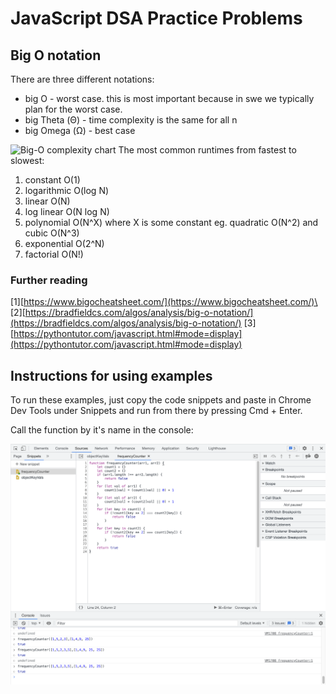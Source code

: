 # JavaScript DSA Practice Problems

## Big O notation

There are three different notations:

- big O - worst case. this is most important because in swe we typically plan for the worst case.
- big Theta (Θ) - time complexity is the same for all n
- big Omega (Ω) - best case

![Big-O complexity chart](https://miro.medium.com/max/1400/1*5ZLci3SuR0zM_QlZOADv8Q.jpeg)
The most common runtimes from fastest to slowest:

1. constant O(1)
2. logarithmic O(log N)
3. linear O(N)
4. log linear O(N log N)
5. polynomial O(N^X) where X is some constant eg. quadratic O(N^2) and cubic O(N^3)
6. exponential O(2^N)
7. factorial O(N!)

### Further reading

[1][https://www.bigocheatsheet.com/](https://www.bigocheatsheet.com/)\
[2][https://bradfieldcs.com/algos/analysis/big-o-notation/](https://bradfieldcs.com/algos/analysis/big-o-notation/)
[3][https://pythontutor.com/javascript.html#mode=display](https://pythontutor.com/javascript.html#mode=display)

## Instructions for using examples

To run these examples, just copy the code snippets and paste in Chrome Dev Tools under Snippets and run from there by pressing Cmd + Enter.

Call the function by it's name in the console:

![Chrome DevTools Snippets view](/media/snippets.png)
